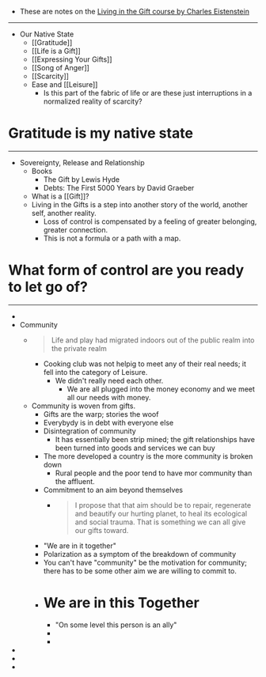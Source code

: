 - These are notes on the [Living in the Gift course by Charles Eistenstein](https://charleseisenstein.org/courses/living-in-the-gift)
- ---
- Our Native State
	- [[Gratitude]]
	- [[Life is a Gift]]
	- [[Expressing Your Gifts]]
	- [[Song of Anger]]
	- [[Scarcity]]
	- Ease and [[Leisure]]
		- Is this part of the fabric of life or are these just interruptions in a normalized reality of scarcity?
# Gratitude is my native state
- ---
- Sovereignty, Release and Relationship
	- Books
		- The Gift by Lewis Hyde
		- Debts: The First 5000 Years by David Graeber
	- What is a [[Gift]]?
	- Living in the Gifts is a step into another story of the world, another self, another reality.
		- Loss of control is compensated by a feeling of greater belonging, greater connection.
		- This is not a formula or a path with a map.
# What form of control are you ready to let go of?
- ---
-
- Community
	- > Life and play had migrated indoors out of the public realm into the private realm
		- Cooking club was not helpig to meet any of their real needs; it fell into the category of Leisure.
			- We didn't really need each other.
				- We are all plugged into the money economy and we meet all our needs with money.
	- Community is woven from gifts.
		- Gifts are the warp; stories the woof
		- Everybydy is in debt with everyone else
		- Disintegration of community
			- It has essentially been strip mined; the gift relationships have been turned into goods and services we can buy
		- The more developed a country is the more community is broken down
			- Rural people and the poor tend to have mor community than the affluent.
		- Commitment to an aim beyond themselves
			- > I propose that that aim should be to repair, regenerate and beautify our hurting planet, to heal its ecological and social trauma. That is something we can all give our gifts toward.
		- "We are in it together"
		- Polarization as a symptom of the breakdown of community
		- You can't have "community" be the motivation for community; there has to be some other aim we are willing to commit to.
		- # We are in this Together
			- "On some level this person is an ally"
			-
			-
-
-
-
